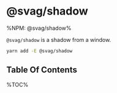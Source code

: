 # @svag/shadow

%NPM: @svag/shadow%

`@svag/shadow` is a shadow from a window.

```sh
yarn add -E @svag/shadow
```

## Table Of Contents

%TOC%
